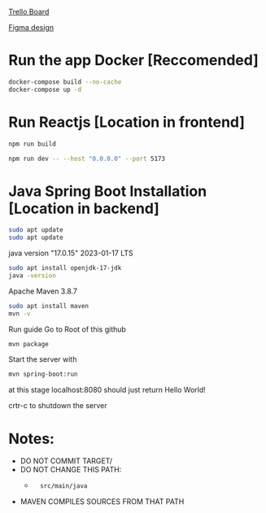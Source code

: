 [Trello Board](https://trello.com/b/R3B5d5aq/expense-tracker)

[Figma design](https://www.figma.com/design/TG3TtWgQ5jrU89tGYpO4Ny/Expense-Tracker-UI?node-id=0-1&p=f&t=46IsdarH9D1451w1-0)

# Run the app Docker [Reccomended]

```bash
docker-compose build --no-cache
docker-compose up -d
```

# Run Reactjs [Location in frontend]

```bash
npm run build

npm run dev -- --host "0.0.0.0" --port 5173
```

# Java Spring Boot Installation [Location in backend]
````bash
sudo apt update
sudo apt update
````

java version "17.0.15" 2023-01-17 LTS
````bash
sudo apt install openjdk-17-jdk
java -version
````

Apache Maven 3.8.7
````bash
sudo apt install maven
mvn -v
````
Run guide
Go to Root of this github 
````bash 
mvn package
````

Start the server with
````bash
mvn spring-boot:run
````
at this stage localhost:8080 should just return Hello World!

crtr-c to shutdown the server

# Notes:
- DO NOT COMMIT TARGET/
- DO NOT CHANGE THIS PATH:
    - ````bash 
        src/main/java
        ````
- MAVEN COMPILES SOURCES FROM THAT PATH


